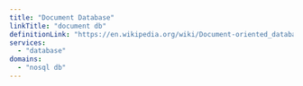 ```yaml
---
title: "Document Database"
linkTitle: "document db"
definitionLink: "https://en.wikipedia.org/wiki/Document-oriented_database"
services:
  - "database"
domains:
  - "nosql db"
---
```

